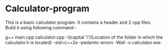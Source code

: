 # Calculator-program
This is a basic calculator program.
It contains a header and 2 cpp files.
Build it using following command:- 

g++ main.cpp calculator.cpp -I(capital 'i')(Location of the folder in which the calculator.h is located) -std=c++2a -pedantic-errors -Wall -o calculator.exe

